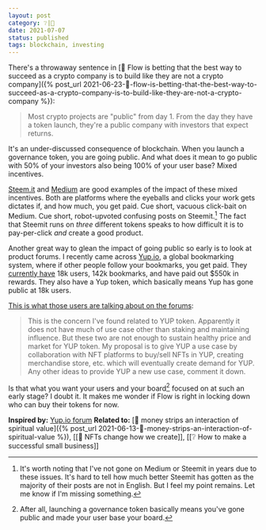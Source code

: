 ```yaml
---
layout: post
category: ❔|🌰
date: 2021-07-07
status: published
tags: blockchain, investing
---
```

There's a throwaway sentence in [🌱 Flow is betting that the best way to succeed as a crypto company is to build like they are not a crypto company]({% post_url 2021-06-23-🌱-flow-is-betting-that-the-best-way-to-succeed-as-a-crypto-company-is-to-build-like-they-are-not-a-crypto-company %}):
> Most crypto projects are "public" from day 1. From the day they have a token launch, they're a public company with investors that expect returns.

It's an under-discussed consequence of blockchain. When you launch a governance token, you are going public. And what does it mean to go public with 50% of your investors also being 100% of your user base? Mixed incentives.

[Steem.it](https://steemit.com/trending) and [Medium](https://medium.com/) are good examples of the impact of these mixed incentives. Both are platforms where the eyeballs and clicks your work gets dictates if, and how much, you get paid. Cue short, vacuous click-bait on Medium. Cue short, robot-upvoted confusing posts on Steemit.[^steemit] The fact that Steemit runs on _three_ different tokens speaks to how difficult it is to pay-per-click _and_ create a good product.

[^steemit]: It's worth noting that I've not gone on Medium or Steemit in years due to these issues. It's hard to tell how much better Steemit has gotten as the majority of their posts are not in English. But I feel my point remains. Let me know if I'm missing something.

Another great way to glean the impact of going public so early is to look at product forums. I recently came across [Yup.io](yup.io), a global bookmarking system, where if other people follow your bookmarks, you get paid. They [currently have](https://yupprotocol.org/) 18k users, 142k bookmarks, and have paid out $550k in rewards. They also have a Yup token, which basically means Yup has gone public at 18k users.

[This is what those users are talking about on the forums](https://forum.yup.io/t/discovering-new-use-cases-for-yup/36):
> This is the concern I've found related to YUP token. Apparently it does not have much of use case other than staking and maintaining influence. But these two are not enough to sustain healthy price and market for YUP token.
> My proposal is to give YUP a use case by collaboration with NFT platforms to buy/sell NFTs in YUP, creating merchandise store, etc. which will eventually create demand for YUP.
> Any other ideas to provide YUP a new use case, comment it down.

Is that what you want your users and your board[^board] focused on at such an early stage? I doubt it. It makes me wonder if Flow is right in locking down who can buy their tokens for now.

[^board]: After all, launching a governance token basically means you've gone public and made your user base your board.

**Inspired by:** [Yup.io forum](https://forum.yup.io/t/discovering-new-use-cases-for-yup/36)
**Related to:** [🌰 money strips an interaction of spiritual value]({% post_url 2021-06-13-🌰-money-strips-an-interaction-of-spiritual-value %}), [[🌰 NFTs change how we create]], [[❔ How to make a successful small business]]
